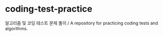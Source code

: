 # coding-test-practice
알고리즘 및 코딩 테스트 문제 풀이 / A repository for practicing coding tests and algorithms.


